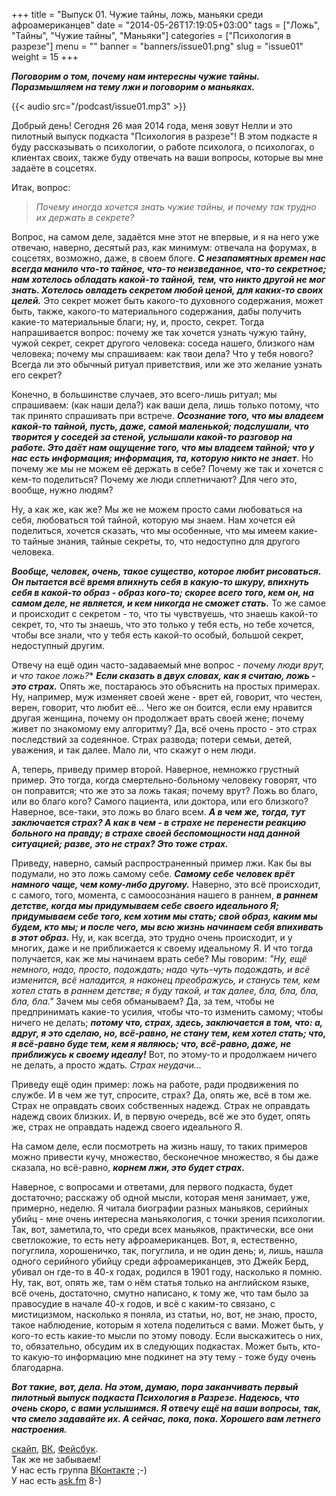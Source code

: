 +++
title = "Выпуск 01. Чужие тайны, ложь, маньяки среди афроамериканцев"
date = "2014-05-26T17:19:05+03:00"
tags = ["Ложь", "Тайны", "Чужие тайны", "Маньяки"]
categories = ["Психология в разрезе"]
menu = ""
banner = "banners/issue01.png"
slug = "issue01"
weight = 15
+++

***Поговорим о том, почему нам интересны чужие тайны. Поразмышляем на тему лжи и поговорим о маньяках.***

{{< audio src="/podcast/issue01.mp3" >}}

Добрый день! Сегодня 26 мая 2014 года, меня зовут Нелли и это пилотный выпуск подкаста "Психология в разрезе"! В этом подкасте я буду рассказывать о психологии, о работе психолога, о психологах, о клиентах своих, также буду отвечать на ваши вопросы, которые вы мне задаёте в соцсетях.
<!--more-->

Итак, вопрос: 

>*Почему иногда хочется знать чужие тайны, и почему так трудно их держать в секрете?*

Вопрос, на самом деле, задаётся мне этот не впервые, и я на него уже отвечаю, наверно, десятый раз, как минимум: отвечала на форумах, в соцсетях, возможно, даже, в своем блоге. ***С незапамятных времен нас всегда манило что-то тайное, что-то неизведанное, что-то секретное; нам хотелось обладать какой-то тайной, тем, что никто другой не мог знать. Хотелось овладеть секретом любой ценой, для каких-то своих целей.*** Это секрет может быть какого-то духовного содержания, может быть, также, какого-то материального содержания, дабы получить какие-то материальные благи; ну, и, просто, секрет. Тогда напрашивается вопрос: почему же так хочется узнать чужую тайну, чужой секрет, секрет другого человека: соседа нашего, близкого нам человека; почему мы спрашиваем: как твои дела? Что у тебя нового? Всегда ли это обычный ритуал приветствия, или же это желание узнать его секрет?

Конечно, в большинстве случаев, это всего-лишь ритуал; мы спрашиваем: (как наши дела?) как ваши дела, лишь только потому, что так принято спрашивать при встрече. ***Осознание того, что мы владеем какой-то тайной, пусть, даже, самой маленькой; подслушали, что творится у соседей за стеной, услышали какой-то разговор на работе. Это даёт нам ощущение того, что мы владеем тайной; что у нас есть информация; информация, та, которую никто не знает***. Но почему же мы не можем её держать в себе? Почему же так и хочется с кем-то поделиться? Почему же люди сплетничают? Для чего это, вообще, нужно людям?

Ну, а как же, как же? Мы же не можем просто сами любоваться на себя, любоваться той тайной, которую мы знаем. Нам хочется ей поделиться, хочется сказать, что мы особенные, что мы имеем какие-то тайные знания, тайные секреты, то, что недоступно для другого человека.

***Вообще, человек, очень, такое существо, которое любит рисоваться. Он пытается всё время впихнуть себя в какую-то шкуру, впихнуть себя в какой-то образ - образ кого-то; скорее всего того, кем он, на самом деле, не является, и кем никогда не сможет стать.*** То же самое и происходит с секретом - то, что ты чувствуешь, что знаешь какой-то секрет, то, что ты знаешь, что это только у тебя есть, но тебе хочется, чтобы все знали, что у тебя есть какой-то особый, большой секрет, недоступный другим. 

Отвечу на ещё один часто-задаваемый мне вопрос - *почему люди врут, и что такое ложь?** ***Если сказать в двух словах, как я считаю, ложь - это страх.*** Опять же, постараюсь это объяснить на простых примерах. Ну, например, муж изменяет своей жене - врет ей, говорит, что честен, верен, говорит, что любит её... Чего же он боится, если ему нравится другая женщина, почему он продолжает врать своей жене; почему живет по знакомому ему алгоритму? Да, всё очень просто - это страх последствий за содеянное. Страх развода; потери семьи, детей, уважения, и так далее. Мало ли, что скажут о нем люди. 

А, теперь, приведу пример второй. Наверное, немножко грустный пример. Это тогда, когда смертельно-больному человеку говорят, что он поправится; что же это за ложь такая; почему врут? Ложь во благо, или во благо кого? Самого пациента, или доктора, или его близкого? Наверное, все-таки, это ложь во благо всем. ***А в чем же, тогда, тут заключается страх? А как в чем - в страхе не перенести реакцию больного на правду; в страхе своей беспомощности над данной ситуацией; разве, это не страх? Это тоже страх.***

Приведу, наверно, самый распространенный пример лжи. Как бы вы подумали, но это ложь самому себе. ***Самому себе человек врёт намного чаще, чем кому-либо другому.*** Наверно, это всё происходит, с самого, того, момента, с самоосознания нашего в раннем, ***в раннем детстве, когда мы придумываем себе своего идеального Я; придумываем себе того, кем хотим мы стать; свой образ, каким мы будем, кто мы; и после чего, мы всю жизнь начинаем себя впихивать в этот образ.*** Ну, и, как всегда, это трудно очень происходит, и у многих, даже и не приближается к своему идеальному Я. И что тогда получается, как же мы начинаем врать себе? Мы говорим: *"Ну, ещё немного, надо, просто, подождать; надо чуть-чуть подождать, и всё изменится, всё наладится, я наконец преображусь, и станусь тем, кем хотел стать в раннем детстве; я буду такой, и так далее, бла, бла, бла, бла, бла."* Зачем мы себя обманываем? Да, за тем, чтобы не предпринимать какие-то усилия, чтобы что-то изменить самому; чтобы ничего не делать; ***потому что, страх, здесь, заключается в том, что: а, вдруг, я это сделаю, но, всё-равно, не стану тем, кем хотел стать; что, я всё-равно буде тем, кем я являюсь; что, всё-равно, даже, не приближусь к своему идеалу!*** Вот, по этому-то и продолжаем ничего не делать, а просто ждать. *Страх неудачи...*

Приведу ещё один пример: ложь на работе, ради продвижения по службе. И в чем же тут, спросите, страх? Да, опять же, всё в том же. Страх не оправдать своих собственных надежд. Страх не оправдать надежд своих близких. И, в первую очередь, всё же это будет, опять же, страх не оправдать надежд своего идеального Я. 

На самом деле, если посмотреть на жизнь нашу, то таких примеров можно привести кучу, множество, бесконечное множество, я бы даже сказала, но всё-равно, ***корнем лжи, это будет страх.***

Наверное, с вопросами и ответами, для первого подкаста, будет достаточно;  расскажу об одной мысли, которая меня занимает, уже, примерно, неделю. Я читала биографии разных маньяков, серийных убийц - мне очень интересна маньякология, с точки зрения психологии. Так, вот, заметила,то, что среди всех маньяков, практически, все они светлокожие, то есть нету афроамериканцев. Вот, я, естественно, погуглила, хорошеничко, так, погуглила, и не один день; и, лишь, нашла одного серийного убийцу среди афроамериканцев, это Джейк Берд, убивал он где-то в 40-х годах, родился в 1901 году, насколько я помню. Ну, так, вот, опять же, там о нём статья только на английском языке, всё очень, достаточно, смутно написано, к тому же, что там было за правосудие в начале 40-х годов, и всё с каким-то связано, с мистицизмом, насколько я поняла, из статьи, но, вот, не знаю, просто, такое наблюдение, которым я хотела поделиться с вами. Может быть, у кого-то есть какие-то мысли по этому поводу. Если выскажитесь о них, то, обязательно, обсудим их в следующих подкастах. Может быть, кто-то какую-то информацию мне подкинет на эту тему - тоже буду очень благодарна. 

***Вот такие, вот, дела. На этом, думаю, пора заканчивать первый пилотный выпуск подкаста Психология в Разрезе. Надеюсь, что очень скоро, с вами услышимся. Я отвечу ещё на ваши вопросы, так, что смело задавайте их. А сейчас, пока, пока. Хорошего вам летнего настроения.***


<a href="skype:fpsiholog?userinfo">скайп</a>, <a href="https://vk.com/sunnybunnyf">ВК</a>, <a href="https://www.facebook.com/SunnyBunnyF">Фейсбук</a>.<br>
Так же не забываем!<br>
У нас есть группа <a href="https://vk.com/fpsiholog">ВКонтакте</a> ;-)<br>
У нас есть <a href="http://ask.fm/fpsiholog">ask.fm</a> 8-)